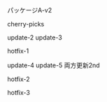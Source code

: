 パッケージA-v2

cherry-picks

update-2
update-3

hotfix-1

update-4
update-5
両方更新2nd

hotfix-2

hotfix-3

